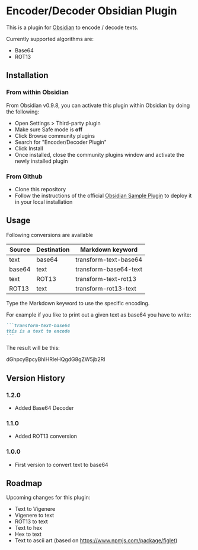 # Encoder/Decoder Obsidian Plugin

This is a plugin for [Obsidian](https://obsidian.md) to encode / decode texts.

Currently supported algorithms are: 
- Base64
- ROT13

## Installation
### From within Obsidian
From Obsidian v0.9.8, you can activate this plugin within Obsidian by doing the following:
- Open Settings > Third-party plugin
- Make sure Safe mode is **off**
- Click Browse community plugins
- Search for "Encoder/Decoder Plugin"
- Click Install
- Once installed, close the community plugins window and activate the newly installed plugin

### From Github
- Clone this repository
- Follow the instructions of the official [Obsidian Sample Plugin](https://github.com/obsidianmd/obsidian-sample-plugin) to deploy it in your local installation

## Usage

Following conversions are available

| Source    | Destination   | Markdown keyword       |
|-----------|---------------|------------------------|
| text      | base64        | transform-text-base64  |
| base64    | text          | transform-base64-text  |
| text      | ROT13         | transform-text-rot13   |
| ROT13     | text          | transform-rot13-text   |


Type the Markdown keyword to use the specific encoding.

For example if you like to print out a given text as base64 you have to write:

````markdown
```transform-text-base64
this is a text to encode
```
````

The result will be this:

dGhpcyBpcyBhIHRleHQgdG8gZW5jb2Rl

## Version History

### 1.2.0
- Added Base64 Decoder

### 1.1.0
- Added ROT13 conversion

### 1.0.0
- First version to convert text to base64


## Roadmap

Upcoming changes for this plugin:

- Text to Vigenere
- Vigenere to text
- ROT13 to text
- Text to hex
- Hex to text
- Text to ascii art (based on https://www.npmjs.com/package/figlet)
